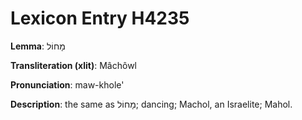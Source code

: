 # Lexicon Entry H4235

**Lemma**: מָחוֹל

**Transliteration (xlit)**: Mâchôwl

**Pronunciation**: maw-khole'

**Description**:
the same as מָחוֹל; dancing; Machol, an Israelite; Mahol.
